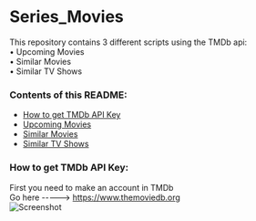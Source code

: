 # Series_Movies  
This repository contains 3 different scripts using the TMDb api:  
• Upcoming Movies  
• Similar Movies  
• Similar TV Shows  

### Contents of this README:  
- [How to get TMDb API Key](#how-to-get-tmdb-api)
- [Upcoming Movies](#upcoming-movies)
- [Similar Movies](#similar-movies)
- [Similar TV Shows](#similar-tv-shows)  

### How to get TMDb API Key:  
First you need to make an account in TMDb  
Go here -----> https://www.themoviedb.org  
![Screenshot](screenshot.png)

